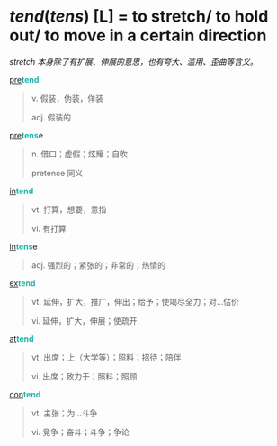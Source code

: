 # _tend_(_tens_) [L] = to stretch/ to hold out/ to move in a certain direction

*stretch 本身除了有扩展、伸展的意思，也有夸大、滥用、歪曲等含义。*

[pre](pre-.md)<b style="color: #20B2AA;">tend</b>
> v. 假装，伪装，佯装
>
> adj. 假装的

[pre](pre-.md)<b style="color: #20B2AA;">tens</b>e
> n. 借口；虚假；炫耀；自吹
>
> pretence 同义

[in](in-.2.md)<b style="color: #20B2AA;">tend</b>
> vt. 打算，想要，意指
>
> vi. 有打算

[in](in-.2.md)<b style="color: #20B2AA;">tens</b>e
> adj. 强烈的；紧张的；非常的；热情的

[ex](ex-.md)<b style="color: #20B2AA;">tend</b>
> vt. 延伸，扩大，推广，伸出；给予；使竭尽全力；对…估价
>
> vi. 延伸，扩大，伸展；使疏开

[at](ad-.md)<b style="color: #20B2AA;">tend</b>
> vt. 出席；上（大学等）；照料；招待；陪伴
>
> vi. 出席；致力于；照料；照顾

[con](com-.md)<b style="color: #20B2AA;">tend</b>
> vt. 主张；为...斗争
>
> vi. 竞争；奋斗；斗争；争论